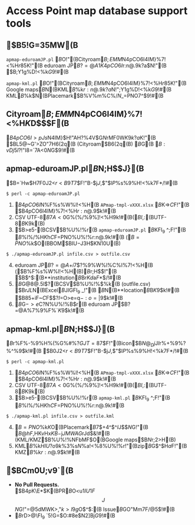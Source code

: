 # Access Point map database support tools 

## $B5!G=35MW(B
`apmap-eduroamJP.pl` $B$O!"(BCityroam$B;EMM$N4pCO6I4IM}%7!<%H$r85$K!"(B
eduroam JP$B?=@A%7%9%F%`8~$1$K4pCO6I%^%C%W%G!<%?$r:n@.$9$k$?$a$N!"(B
$B;Y1g%D!<%k$G$9!#(B

`apmap-kml.pl` $B$O!"(BCityroam$B;EMM$N4pCO6I4IM}%7!<%H$r85$K!"(B
Google maps$B$N(BKML$B%U%!%$%k$r:n@.$9$k$?$a$N!";Y1g%D!<%k$G$9!#(B
KML$B%U%!%$%k$N(BPlacemark$B%V%m%C%/$N$_=PNO$7$^$9!#(B

## Cityroam$B;EMM$N4pCO6I4IM}%7!<%H$K$D$$$F(B
$B4pCO6I>pJs$N4IM}$H!"AH?%4V$G$N%G!<%?8r49$rMF0W$K$9$k$?$a$K!"(B
$BL5@~G'>ZO"7H6(2q(B (Cityroam$B6(2q(B) $B$G(B
$B:vDj$5$l$?!"I8=`7A<0$N%9%W%l%C%I%7!<%H$G$9!#(B

## apmap-eduroamJP.pl$B$N;H$$J}(B
$B=`Hw$H$7$F0J2<$r<B9T$7$F!"B-$j$J$$%b%8%e!<%k$,$"$l$P%$%s%9%H!<%k$7$F$*$/!#(B
```
$ perl -c apmap-eduroamJP.pl
```

1. $B4pCO6I%^%C%W%G!<%?$N%F%s%W%l!<%H(B `APmap-tmpl-vXXX.xlsx` $B$K=>$C$F!"(B
$B4pCO6I4IM}%7!<%H$r:n@.$9$k!#(B
2. CSV UTF-8$B7A<0$G%(%/%9%]!<%H$9$k!#(B($BI,$:(BUTF-8$B%(%s%3!<%I$K$9$k(B)
3. $B>e5-(BCSV$B%U%!%$%k$r(B `apmap-eduroamJP.pl` $B$KFI$_9~$^$;$F!"(B
$B%j%@%$%l%/%H$K$h$C$F=PNO%U%!%$%k$r:n@.$9$k!#(B
($B=PNO%U%!%$%k$O(BBOM$BIU$-$J$3$H$KN10U(B)
```
$ ./apmap-eduroamJP.pl infile.csv > outfile.csv
```
4. eduroam JP$B?=@A%7%9%F%`$+$i%@%&%s%m!<%I$7$?%9%W%l%C%I%7!<%H(B
($B%F%s%W%l!<%H(B)$B$r;H$$!"(B
$B$^$:(B**institution$B%7!<%H(B**$B$rKd$a$F$*$/!#(B
5. $B%3%^%s%I$G@8@.$5$l$?(BCSV$B%U%!%$%k(B (outfile.csv) 
$B$rJL%&%#%s%I%&$N(BExcel$B$J$I$GFI$_9~$_!"(B
$B%F%s%W%l!<%H$N(B**location$B%7!<%H(B**$B$K%3%T!<!&%Z!<%9%H$9$k!#(B
$B85$+$iF~$C$F$$$?I=$O>e=q$-:o=|$9$k!#(B
6. $B$G$->e$C$?%9%W%l%C%I%7!<%H$N%U%!%$%k(B (.xlsx) $B$r(B
eduroam JP$B?=@A%7%9%F%`$K%"%C%W%m!<%I$9$k!#(B

## apmap-kml.pl$B$N;H$$J}(B
$B%9%/%j%W%H$r%F%-%9%H%(%G%#%?$GJT=8$7$F!"(Bicon$B$N@_Dj$J$I$r%+%9%?%^%$%:$9$k!#(B
$B0J2<$r<B9T$7$F!"B-$j$J$$%b%8%e!<%k$,$"$l$P%$%s%9%H!<%k$7$F$*$/!#(B
```
$ perl -c apmap-kml.pl
```
1. $B4pCO6I%^%C%W%G!<%?$N%F%s%W%l!<%H(B `APmap-tmpl-vXXX.xlsx` $B$K=>$C$F!"(B
$B4pCO6I4IM}%7!<%H$r:n@.$9$k!#(B
2. CSV UTF-8$B7A<0$G%(%/%9%]!<%H$9$k!#(B($BI,$:(BUTF-8$B%(%s%3!<%I$K$9$k(B)
3. $B>e5-(BCSV$B%U%!%$%k$r(B `apmap-kml.pl` $B$KFI$_9~$^$;$F!"(B
$B%j%@%$%l%/%H$K$h$C$F=PNO%U%!%$%k$r:n@.$9$k!#(B
```
$ ./apmap-kml.pl infile.csv > outfile.kml
```
4. $B=PNO%U%!%$%k$K$O(BPlacemark$B%V%m%C%/$7$+4^$^$l$J$$$N$G!"(B
$B@hF,$HKvHx$KB-$j$J$$MWAG$rJd$&!#(B  
(KML/KMZ$B%U%!%$%k$NFbMF$O(BGoogle maps$B$N%I%-%e%a%s%H$r;2>H(B)
5. KML$B%U%!%$%k$HIU?o$9$k%"%$%3%s$N%$%a!<%8%U%!%$%k$r!"(Bzip$B$G$^$H$a$F!"(B
KMZ$B%U%!%$%k$r:n@.$9$k!#(B  

## $BCm0U;v9`(B
- **No Pull Requests.**  
$B4pK\E*$K(BPR$B$O<u$1IU$1$F$$$J$$$N$G!"=$@5$dMWK>$,$"$k>l9g$O$^$:(B
Issue$B$GO"Mm$7$F$/$@$5$$!#(B
- $B%9%W%l%C%I%7!<%H$rD>@\FI$_9~$`5!G=$O:#8e$N2]Bj$G$9!#(B


